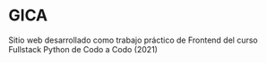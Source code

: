 # GICA
Sitio web desarrollado como trabajo práctico de Frontend del curso Fullstack Python de Codo a Codo (2021)
